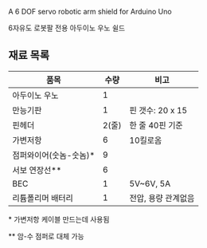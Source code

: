 A 6 DOF servo robotic arm shield for Arduino Uno

6자유도 로봇팔 전용 아두이노 우노 쉴드

## 재료 목록

품목 | 수량 | 비고 
---|---|---
아두이노 우노 | 1 |
만능기판 | 1 | 핀 갯수: 20 x 15 
핀헤더 | 2(줄) | 한 줄 40핀 기준
가변저항 | 6 | 10킬로옴
점퍼와이어(숫놈-숫놈)\* | 9 | 
서보 연장선\*\* | 6 | 
BEC | 1 | 5V~6V, 5A
리튬폴리머 배터리 | 1 | 전압, 용량 관계없음 

\* 가변저항 케이블 만드는데 사용됨 

\*\* 암-수 점퍼로 대체 가능

